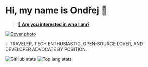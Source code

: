 # Hi, my name is Ondřej 👋

> __[:eyes: Are you interested in who I am?](https://ondrej.chrastina.dev)__

[![Cover photo](https://raw.githubusercontent.com/Simply007/Simply007/master/1500x500.jpg "Death Valley")](https://ondrej.chrastina.dev)

:bulb: TRAVELER, TECH ENTHUSIASTIC, OPEN-SOURCE LOVER, AND DEVELOPER ADVOCATE BY POSITION.

![GitHub stats](https://github-readme-stats.vercel.app/api?username=Simply007&show_icons=true&theme=dracula)
![Top lang stats](https://github-readme-stats.vercel.app/api/top-langs/?username=Simply007&show_icons=true&layout=compact&theme=dracula)
